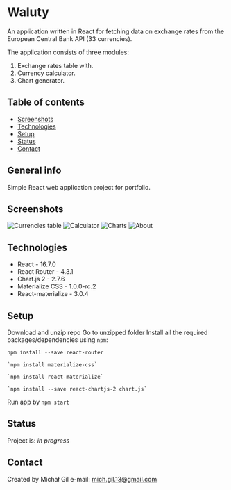 # Waluty
 An application written in React for fetching data on exchange rates from the European Central Bank API (33 currencies).

The application consists of three modules:
1. Exchange rates table with.
2. Currency calculator.
3. Chart generator.

## Table of contents

 * [Screenshots](#Screenshots)
 * [Technologies](#Technologies)
 * [Setup](#Setup)
 * [Status](#Status)
 * [Contact](#Contact)

## General info
Simple React web application project for portfolio.

## Screenshots
![Currencies table](https://i.ibb.co/PG5R5Fg/table2.png "Currencies table")
![Calculator](https://i.ibb.co/HqVcDTr/calc.png "Calculator")
![Charts](https://i.ibb.co/Mk9T3Nx/charts.png "Charts")
![About](https://i.ibb.co/R0nD643/about.png "About")

## Technologies
* React - 16.7.0
* React Router - 4.3.1
* Chart.js 2 - 2.7.6
* Materialize CSS - 1.0.0-rc.2
* React-materialize - 3.0.4

## Setup
   Download and unzip repo
   Go to unzipped folder
   Install all the required packages/dependencies using `npm`:
   
   `npm install --save react-router`
   
    `npm install materialize-css`
    
    `npm install react-materialize`
    
    `npm install --save react-chartjs-2 chart.js`
   
   Run app by `npm start`

## Status
Project is: _in progress_

## Contact
Created by Michał Gil
e-mail: mich.gil.13@gmail.com

